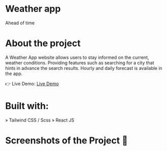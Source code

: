# Weather app
Ahead of time

# About the project
A Weather App website allows users to stay informed on the current, weather conditions. Providing features such as searching for a city that hints in advance the search results. Hourly and daily forecast is available in the app.

👉 Live Demo: [Live Demo](https://weather-app-mcrzx.vercel.app/)

# Built with:
» Tailwind CSS / Scss
» React JS

# Screenshots of the Project 📸

